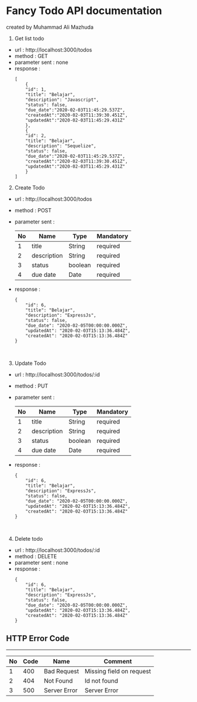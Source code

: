 # Fancy Todo API documentation
created by Muhammad Ali Mazhuda
<br>

1. Get list todo
* url : http://localhost:3000/todos
* method : GET
* parameter sent : none
* response : 
    ```
    [
        { 
        "id": 1,
        "title": "Belajar",
        "description": "Javascript",
        "status": false,
        "due_date":"2020-02-03T11:45:29.537Z",
        "createdAt":"2020-02-03T11:39:30.451Z",
        "updatedAt":"2020-02-03T11:45:29.431Z"
        },
        { 
        "id": 2,
        "title": "Belajar",
        "description": "Sequelize",
        "status": false,
        "due_date":"2020-02-03T11:45:29.537Z",
        "createdAt":"2020-02-03T11:39:30.451Z",
        "updatedAt":"2020-02-03T11:45:29.431Z"
        }
    ]
    ```

2. Create Todo
* url : http://localhost:3000/todos
* method : POST
* parameter sent : 

    |No|Name        |Type   |Mandatory
    |--|------------|-------|---------
    | 1|title       |String |required
    | 2|description |String |required
    | 3|status      |boolean|required
    | 4|due date    |Date   |required
* response : 
    ```
    {
        "id": 6,
        "title": "Belajar",
        "description": "ExpressJs",
        "status": false,
        "due_date": "2020-02-05T00:00:00.000Z",
        "updatedAt": "2020-02-03T15:13:36.484Z",
        "createdAt": "2020-02-03T15:13:36.484Z"
    }
    ```
<br>

3. Update Todo
* url : http://localhost:3000/todos/:id
* method : PUT
* parameter sent : 
    
    |No|Name        |Type   |Mandatory
    |--|------------|-------|---------
    | 1|title       |String |required
    | 2|description |String |required
    | 3|status      |boolean|required
    | 4|due date    |Date   |required


* response : 
    ```
    {
        "id": 6,
        "title": "Belajar",
        "description": "ExpressJs",
        "status": false,
        "due_date": "2020-02-05T00:00:00.000Z",
        "updatedAt": "2020-02-03T15:13:36.484Z",
        "createdAt": "2020-02-03T15:13:36.484Z"
    }
    ```
<br>

4. Delete todo
* url : http://localhost:3000/todos/:id
* method : DELETE
* parameter sent : none
* response : 
    ```
    {
        "id": 6,
        "title": "Belajar",
        "description": "ExpressJs",
        "status": false,
        "due_date": "2020-02-05T00:00:00.000Z",
        "updatedAt": "2020-02-03T15:13:36.484Z",
        "createdAt": "2020-02-03T15:13:36.484Z"
    }
    ```


## HTTP Error Code
---

|No|Code    |Name           |Comment
|--|--------|---------------|---------
| 1|400     |Bad Request    |Missing field on request
| 2|404     |Not Found      |Id not found
| 3|500     |Server Error   |Server Error
